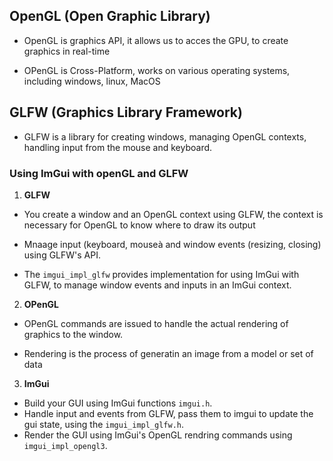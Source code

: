 ## OpenGL (Open Graphic Library) 
- OpenGL is graphics API, it allows us to acces the GPU, to create graphics in real-time

- OPenGL is Cross-Platform, works on various operating systems, including windows, linux, MacOS

## GLFW (Graphics Library Framework) 
- GLFW is a library for creating windows, managing OpenGL contexts, handling input from the mouse and keyboard.  

### Using ImGui with openGL and GLFW
1. **GLFW**
  - You create a window and an OpenGL context using GLFW, the context is necessary for OpenGL to know where to draw its output
  
  - Mnaage input (keyboard, mouseà and window events (resizing, closing) using GLFW's API.
  - The `imgui_impl_glfw` provides implementation for using ImGui with GLFW, to manage window events and inputs in an ImGui context.  

2. **OPenGL**
  - OPenGL commands are issued to handle the actual rendering of graphics to the window.
  
  - Rendering is the process of generatin an image from a model or set of data
3. **ImGui** 
  -  Build your GUI using ImGui functions `imgui.h`.  
  -  Handle input and events from GLFW, pass them to imgui to update the gui state, using the `imgui_impl_glfw.h`.  
  -  Render the GUI using ImGui's OpenGL rendring commands using `imgui_impl_opengl3`.   
